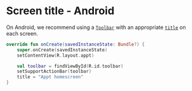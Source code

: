 # Screen title - Android

On Android, we recommend using a [`Toolbar`](https://developer.android.com/reference/androidx/appcompat/widget/Toolbar) with an appropriate [`title`](https://developer.android.com/reference/android/app/Activity.html#setTitle(java.lang.CharSequence)) on each screen.

```kotlin
override fun onCreate(savedInstanceState: Bundle?) {
    super.onCreate(savedInstanceState)
    setContentView(R.layout.appt)

    val toolbar = findViewById(R.id.toolbar)
    setSupportActionBar(toolbar)
    title = "Appt homescreen"
}
```
